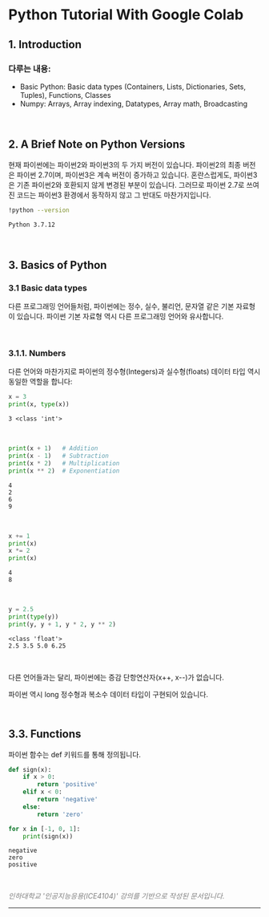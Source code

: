 # Python Tutorial With Google Colab

## 1. Introduction

### 다루는 내용:

- Basic Python: Basic data types (Containers, Lists, Dictionaries, Sets, Tuples), Functions, Classes
- Numpy: Arrays, Array indexing, Datatypes, Array math, Broadcasting

<br>

## 2. A Brief Note on Python Versions
현재 파이썬에는 파이썬2와 파이썬3의 두 가지 버전이 있습니다. 파이썬2의 최종 버전은 파이썬 2.7이며, 파이썬3은 계속 버전이 증가하고 있습니다. 혼란스럽게도, 파이썬3은 기존 파이썬2와 호환되지 않게 변경된 부분이 있습니다. 그러므로 파이썬 2.7로 쓰여진 코드는 파이썬3 환경에서 동작하지 않고 그 반대도 마찬가지입니다.

```bash
!python --version
```
```bash
Python 3.7.12
```

<br>

## 3. Basics of Python

### 3.1 Basic data types
다른 프로그래밍 언어들처럼, 파이썬에는 정수, 실수, 불리언, 문자열 같은 기본 자료형이 있습니다. 파이썬 기본 자료형 역시 다른 프로그래밍 언어와 유사합니다.

<br>

### 3.1.1. Numbers
다른 언어와 마찬가지로 파이썬의 정수형(Integers)과 실수형(floats) 데이터 타입 역시 동일한 역할을 합니다:

``` python
x = 3
print(x, type(x))
```
```
3 <class 'int'>
```

<br>

``` python
print(x + 1)   # Addition
print(x - 1)   # Subtraction
print(x * 2)   # Multiplication
print(x ** 2)  # Exponentiation
```
```
4
2
6
9
```

<br>

``` python
x += 1
print(x)
x *= 2
print(x)
```
```
4
8
```

<br>

``` python
y = 2.5
print(type(y))
print(y, y + 1, y * 2, y ** 2)
```
```
<class 'float'>
2.5 3.5 5.0 6.25
```

<br>

다른 언어들과는 달리, 파이썬에는 증감 단항연산자(x++, x--)가 없습니다.

파이썬 역시 long 정수형과 복소수 데이터 타입이 구현되어 있습니다.


``` python

```
```

```

## 3.3. Functions
파이썬 함수는 def 키워드를 통해 정의됩니다.

``` python
def sign(x):
    if x > 0:
        return 'positive'
    elif x < 0:
        return 'negative'
    else:
        return 'zero'

for x in [-1, 0, 1]:
    print(sign(x))
```
```
negative
zero
positive
```

<br>

<span style="color:grey"> *인하대학교 '인공지능응용(ICE4104)' 강의를 기반으로 작성된 문서입니다.*</span>

---